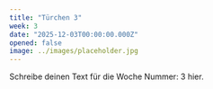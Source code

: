 ```yaml
---
title: "Türchen 3"
week: 3
date: "2025-12-03T00:00:00.000Z"
opened: false
image: ../images/placeholder.jpg
---
```


Schreibe deinen Text für die Woche Nummer: 3 hier.
